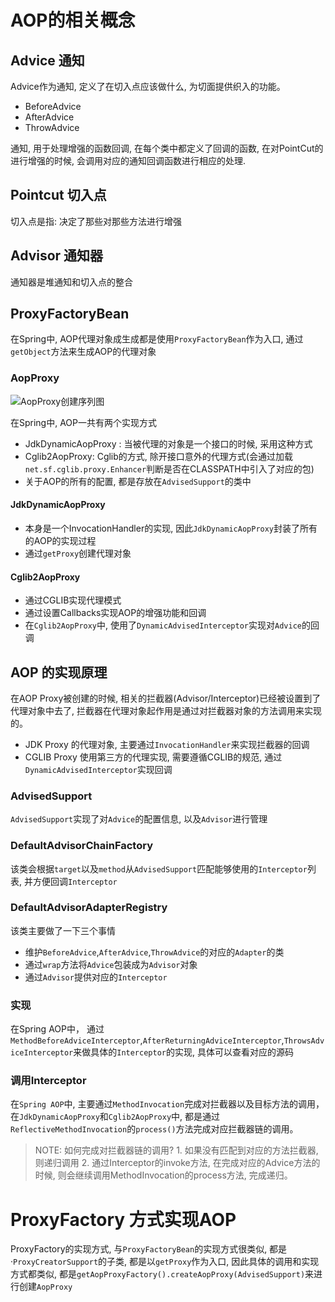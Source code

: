 # AOP的相关概念

## Advice 通知
Advice作为通知, 定义了在切入点应该做什么,  为切面提供织入的功能。
- BeforeAdvice
- AfterAdvice
- ThrowAdvice

通知, 用于处理增强的函数回调, 在每个类中都定义了回调的函数, 在对PointCut的进行增强的时候, 会调用对应的通知回调函数进行相应的处理.

## Pointcut 切入点

切入点是指: 决定了那些对那些方法进行增强


## Advisor 通知器

通知器是堆通知和切入点的整合

## ProxyFactoryBean
在Spring中, AOP代理对象成生成都是使用`ProxyFactoryBean`作为入口, 通过`getObject`方法来生成AOP的代理对象

### AopProxy
![AopProxy创建序列图](../../img/spring/create_aop_proxy.png)

在Spring中, AOP一共有两个实现方式
- JdkDynamicAopProxy : 当被代理的对象是一个接口的时候, 采用这种方式
- Cglib2AopProxy: Cglib的方式, 除开接口意外的代理方式(会通过加载`net.sf.cglib.proxy.Enhancer`判断是否在CLASSPATH中引入了对应的包)
- 关于AOP的所有的配置, 都是存放在`AdvisedSupport`的类中

#### JdkDynamicAopProxy
- 本身是一个InvocationHandler的实现, 因此`JdkDynamicAopProxy`封装了所有的AOP的实现过程
- 通过`getProxy`创建代理对象

#### Cglib2AopProxy
- 通过CGLIB实现代理模式
- 通过设置Callbacks实现AOP的增强功能和回调
- 在`Cglib2AopProxy`中, 使用了`DynamicAdvisedInterceptor`实现对`Advice`的回调


## AOP 的实现原理
在AOP Proxy被创建的时候, 相关的拦截器(Advisor/Interceptor)已经被设置到了代理对象中去了, 拦截器在代理对象起作用是通过对拦截器对象的方法调用来实现的。

- JDK Proxy 的代理对象, 主要通过`InvocationHandler`来实现拦截器的回调
- CGLIB Proxy 使用第三方的代理实现, 需要遵循CGLIB的规范, 通过`DynamicAdvisedInterceptor`实现回调

### AdvisedSupport
`AdvisedSupport`实现了对`Advice`的配置信息, 以及`Advisor`进行管理

### DefaultAdvisorChainFactory
该类会根据`target`以及`method`从`AdvisedSupport`匹配能够使用的`Interceptor`列表, 并方便回调`Interceptor`

### DefaultAdvisorAdapterRegistry
该类主要做了一下三个事情
- 维护`BeforeAdvice`,`AfterAdvice`,`ThrowAdvice`的对应的`Adapter`的类
- 通过`wrap`方法将`Advice`包装成为`Advisor`对象
- 通过`Advisor`提供对应的`Interceptor`

### 实现
在Spring AOP中， 通过`MethodBeforeAdviceInterceptor`,`AfterReturningAdviceInterceptor`,`ThrowsAdviceInterceptor`来做具体的`Interceptor`的实现, 具体可以查看对应的源码

### 调用Interceptor
在`Spring AOP`中, 主要通过`MethodInvocation`完成对拦截器以及目标方法的调用，在`JdkDynamicAopProxy`和`Cglib2AopProxy`中, 都是通过`ReflectiveMethodInvocation`的`process()`方法完成对应拦截器链的调用。

> NOTE: 如何完成对拦截器链的调用? 1. 如果没有匹配到对应的方法拦截器, 则递归调用  2. 通过Interceptor的invoke方法, 在完成对应的Advice方法的时候, 则会继续调用MethodInvocation的process方法, 完成递归。


# ProxyFactory 方式实现AOP
ProxyFactory的实现方式, 与`ProxyFactoryBean`的实现方式很类似, 都是·`ProxyCreatorSupport`的子类, 都是以`getProxy`作为入口, 因此具体的调用和实现方式都类似, 都是`getAopProxyFactory().createAopProxy(AdvisedSupport)`来进行创建`AopProxy`
